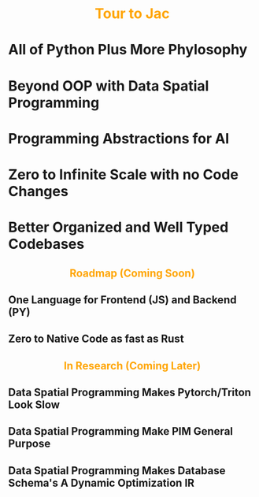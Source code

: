 <h1 style="color: orange; font-weight: bold; text-align: center;">Tour to Jac</h1>

# All of Python Plus More Phylosophy

# Beyond OOP with Data Spatial Programming

# Programming Abstractions for AI

# Zero to Infinite Scale with no Code Changes

# Better Organized and Well Typed Codebases

<h2 style="color: orange; font-weight: bold; text-align: center;">Roadmap (Coming Soon)</h2>

## One Language for Frontend (JS) and Backend (PY)

## Zero to Native Code as fast as Rust

<h2 style="color: orange; font-weight: bold; text-align: center;">In Research (Coming Later)</h2>

## Data Spatial Programming Makes Pytorch/Triton Look Slow

## Data Spatial Programming Make PIM General Purpose

## Data Spatial Programming Makes Database Schema's A Dynamic Optimization IR

